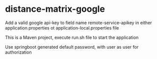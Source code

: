 # distance-matrix-google
Add a valid google api-key to field name remote-service-apikey in either application.properties ot application-local.properties file

This is a Maven project, execute run.sh file to start the application

Use springboot generated default password, with user as user for authorization


